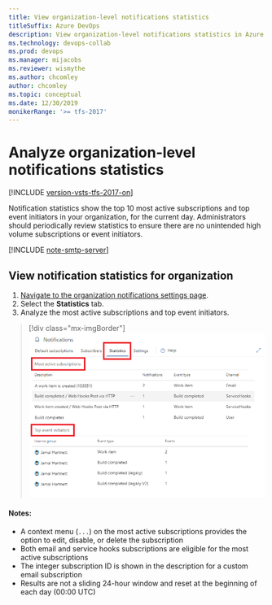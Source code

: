 ```yaml
---
title: View organization-level notifications statistics
titleSuffix: Azure DevOps
description: View organization-level notifications statistics in Azure DevOps or Team Foundation Server (TFS)
ms.technology: devops-collab
ms.prod: devops
ms.manager: mijacobs
ms.reviewer: wismythe
ms.author: chcomley
author: chcomley
ms.topic: conceptual
ms.date: 12/30/2019
monikerRange: '>= tfs-2017'
---
```


# Analyze organization-level notifications statistics

[!INCLUDE [version-vsts-tfs-2017-on](../includes/version-tfs-2017-through-vsts.md)]

Notification statistics show the top 10 most active subscriptions and top event initiators in your organization, for the current day. Administrators should periodically review statistics to ensure there are no unintended high volume subscriptions or event initiators.

[!INCLUDE [note-smtp-server](includes/note-smtp-server.md)]

## View notification statistics for organization

1. [Navigate to the organization notifications settings page](navigating-the-ui.md#navigating-to-the-organization-level-notifications-page).
2. Select the **Statistics** tab.
3. Analyze the most active subscriptions and top event initiators.

> [!div class="mx-imgBorder"] 
>![Organization notification settings delivery option](media/view-organization-notification-stats.png)

#### Notes:

* A context menu (`...`) on the most active subscriptions provides the option to edit, disable, or delete the subscription
* Both email and service hooks subscriptions are eligible for the most active subscriptions
* The integer subscription ID is shown in the description for a custom email subscription
* Results are not a sliding 24-hour window and reset at the beginning of each day (00:00 UTC)
